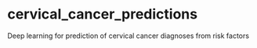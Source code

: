 # cervical_cancer_predictions
Deep learning for prediction of cervical cancer diagnoses from risk factors
